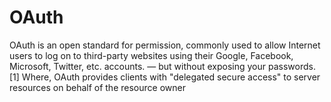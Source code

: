 # OAuth
OAuth is an open standard for permission, commonly used to allow Internet users to log on to third-party websites using their Google, Facebook, Microsoft, Twitter, etc. accounts. — but without exposing your passwords. [1] Where, OAuth provides clients with "delegated secure access" to server resources on behalf of the resource owner
